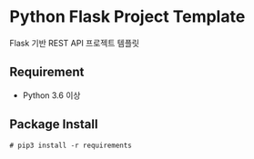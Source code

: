 # Python Flask Project Template

Flask 기반 REST API 프로젝트 템플릿

## Requirement

* Python 3.6 이상

## Package Install

```
# pip3 install -r requirements
```
